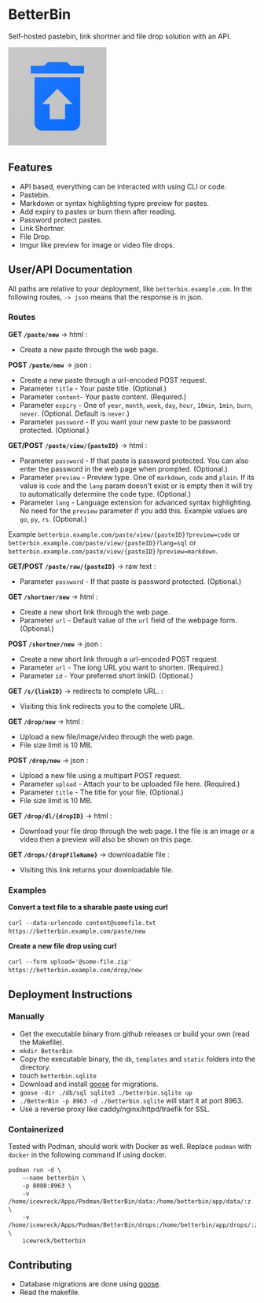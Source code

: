 # BetterBin

Self-hosted pastebin, link shortner and file drop solution with an API.

<img src="./files/web_hi_res_512.png" width=200>
<br/>

## Features

- API based, everything can be interacted with using CLI or code.
- Pastebin.
- Markdown or syntax highlighting typre preview for pastes.
- Add expiry to pastes or burn them after reading.
- Password protect pastes.
- Link Shortner.
- File Drop.
- Imgur like preview for image or video file drops.

## User/API Documentation

All paths are relative to your deployment, like `betterbin.example.com`. In the following routes, `-> json` means that the response is in json.

### Routes

**GET `/paste/new`** -> html :

- Create a new paste through the web page.

**POST `/paste/new`** -> json :

- Create a new paste through a url-encoded POST request.
- Parameter `title` - Your paste title. (Optional.)
- Parameter `content`- Your paste content. (Required.)
- Parameter `expiry` - One of `year`, `month`, `week`, `day`, `hour`, `10min`, `1min`, `burn`, `never`. (Optional. Default is `never`.)
- Parameter `password` - If you want your new paste to be password protected. (Optional.)

**GET/POST `/paste/view/{pasteID}`** -> html :

- Parameter `password` - If that paste is password protected. You can also enter the password in the web page when prompted. (Optional.)
- Parameter `preview` - Preview type. One of `markdown`, `code` and `plain`. If its value is `code` and the `lang` param doesn't exist or is empty then it will try to automatically determine the code type. (Optional.)
- Parameter `lang` - Language extension for advanced syntax highlighting. No need for the `preview` parameter if you add this. Example values are `go`, `py`, `rs`. (Optional.)

Example `betterbin.example.com/paste/view/{pasteID}?preview=code` or `betterbin.example.com/paste/view/{pasteID}?lang=sql`
or `betterbin.example.com/paste/view/{pasteID}?preview=markdown`.

**GET/POST `/paste/raw/{pasteID}`** -> raw text :

- Parameter `password` - If that paste is password protected. (Optional.)

**GET `/shortner/new`** -> html :

- Create a new short link through the web page.
- Parameter `url` - Default value of the `url` field of the webpage form. (Optional.)

**POST `/shortner/new`** -> json :

- Create a new short link through a url-encoded POST request.
- Parameter `url` - The long URL you want to shorten. (Required.)
- Parameter `id` - Your preferred short linkID. (Optional.)

**GET `/s/{linkID}`** -> redirects to complete URL. :

- Visiting this link redirects you to the complete URL.

**GET `/drop/new`** -> html :

- Upload a new file/image/video through the web page.
- File size limit is 10 MB.

**POST `/drop/new`** -> json :

- Upload a new file using a multipart POST request.
- Parameter `upload` - Attach your to be uploaded file here. (Required.)
- Parameter `title` - The title for your file. (Optional.)
- File size limit is 10 MB.

**GET `/drop/dl/{dropID}`** -> html :

- Download your file drop through the web page. I the file is an image or a video then a preview will also be shown on this page.

**GET `/drops/{dropFileName}`** -> downloadable file :

- Visiting this link returns your downloadable file.

### Examples

**Convert a text file to a sharable paste using curl**

`curl --data-urlencode content@somefile.txt https://betterbin.example.com/paste/new`

**Create a new file drop using curl**

`curl --form upload='@some-file.zip' https://betterbin.example.com/drop/new`

## Deployment Instructions

### Manually

- Get the executable binary from github releases or build your own (read the Makefile).
- `mkdir BetterBin`
- Copy the executable binary, the `db`, `templates` and `static` folders into the directory.
- touch `betterbin.sqlite`
- Download and install [goose](https://github.com/pressly/goose) for migrations.
- `goose -dir ./db/sql sqlite3 ./betterbin.sqlite up`
- `./BetterBin -p 8963 -d ./betterbin.sqlite` will start it at port 8963.
- Use a reverse proxy like caddy/nginx/httpd/traefik for SSL.

### Containerized

Tested with Podman, should work with Docker as well. Replace `podman` with `docker` in the following command if using docker.

```
podman run -d \
    --name betterbin \
    -p 8080:8963 \
    -v /home/icewreck/Apps/Podman/BetterBin/data:/home/betterbin/app/data/:z \
    -v /home/icewreck/Apps/Podman/BetterBin/drops:/home/betterbin/app/drops/:z \
    icewreck/betterbin
```

## Contributing

- Database migrations are done using [goose](https://github.com/pressly/goose).
- Read the makefile.

